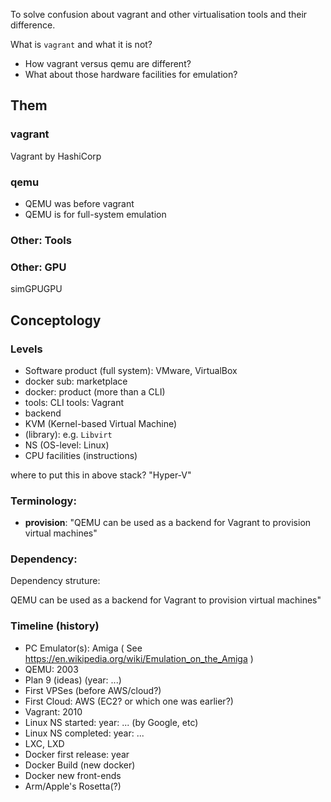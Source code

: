 To solve confusion about vagrant and other virtualisation tools and their difference.

What is `vagrant` and what it is not?

* How vagrant versus qemu are different?
* What about those hardware facilities for emulation?

## Them
### vagrant

Vagrant by HashiCorp

### qemu
* QEMU was before vagrant
* QEMU is for full-system emulation

### Other: Tools
### Other: GPU
simGPUGPU

## Conceptology
### Levels
* Software product (full system): VMware, VirtualBox
* docker sub: marketplace
* docker: product (more than a CLI)
* tools: CLI tools: Vagrant
* backend
* KVM (Kernel-based Virtual Machine)
* (library): e.g. `Libvirt`
* NS (OS-level: Linux)
* CPU facilities (instructions)

where to put this in above stack? "Hyper-V"

### Terminology:
* **provision**: "QEMU can be used as a backend for Vagrant to provision virtual machines"

### Dependency:
Dependency struture:

QEMU can be used as a backend for Vagrant to provision virtual machines"

### Timeline (history)
* PC Emulator(s): Amiga ( See https://en.wikipedia.org/wiki/Emulation_on_the_Amiga )
* QEMU: 2003
* Plan 9 (ideas) (year: ...)
* First VPSes (before AWS/cloud?)
* First Cloud: AWS (EC2? or which one was earlier?)
* Vagrant: 2010
* Linux NS started: year: ... (by Google, etc)
* Linux NS completed: year: ...
* LXC, LXD
* Docker first release: year
* Docker Build (new docker)
* Docker new front-ends
* Arm/Apple's Rosetta(?)
